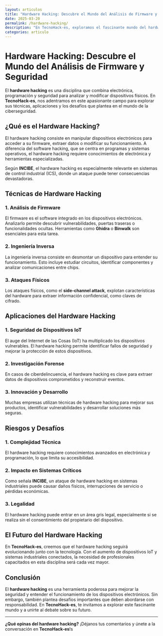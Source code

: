 ```yaml
---
layout: articulos
title: "Hardware Hacking: Descubre el Mundo del Análisis de Firmware y Seguridad"
date: 2025-03-20
permalink: /hardware-hacking/
description: "En TecnoHack-es, exploramos el fascinante mundo del hardware hacking, desde el análisis de firmware hasta su impacto en la seguridad de sistemas industriales. Descubre sus técnicas, riesgos y aplicaciones."
categories: articulo
---
```


# Hardware Hacking: Descubre el Mundo del Análisis de Firmware y Seguridad

El **hardware hacking** es una disciplina que combina electrónica, programación y seguridad para analizar y modificar dispositivos físicos. En **TecnoHack-es**, nos adentramos en este apasionante campo para explorar sus técnicas, aplicaciones y los desafíos que plantea en el mundo de la ciberseguridad.

## ¿Qué es el Hardware Hacking?

El hardware hacking consiste en manipular dispositivos electrónicos para acceder a su firmware, extraer datos o modificar su funcionamiento. A diferencia del software hacking, que se centra en programas y sistemas operativos, el hardware hacking requiere conocimientos de electrónica y herramientas especializadas.

Según **INCIBE**, el hardware hacking es especialmente relevante en sistemas de control industrial (ICS), donde un ataque puede tener consecuencias devastadoras.

## Técnicas de Hardware Hacking

### 1. **Análisis de Firmware**
El firmware es el software integrado en los dispositivos electrónicos. Analizarlo permite descubrir vulnerabilidades, puertas traseras o funcionalidades ocultas. Herramientas como **Ghidra** o **Binwalk** son esenciales para esta tarea.

### 2. **Ingeniería Inversa**
La ingeniería inversa consiste en desmontar un dispositivo para entender su funcionamiento. Esto incluye estudiar circuitos, identificar componentes y analizar comunicaciones entre chips.

### 3. **Ataques Físicos**
Los ataques físicos, como el **side-channel attack**, explotan características del hardware para extraer información confidencial, como claves de cifrado.

## Aplicaciones del Hardware Hacking

### 1. **Seguridad de Dispositivos IoT**
El auge del Internet de las Cosas (IoT) ha multiplicado los dispositivos vulnerables. El hardware hacking permite identificar fallos de seguridad y mejorar la protección de estos dispositivos.

### 2. **Investigación Forense**
En casos de ciberdelincuencia, el hardware hacking es clave para extraer datos de dispositivos comprometidos y reconstruir eventos.

### 3. **Innovación y Desarrollo**
Muchas empresas utilizan técnicas de hardware hacking para mejorar sus productos, identificar vulnerabilidades y desarrollar soluciones más seguras.

## Riesgos y Desafíos

### 1. **Complejidad Técnica**
El hardware hacking requiere conocimientos avanzados en electrónica y programación, lo que limita su accesibilidad.

### 2. **Impacto en Sistemas Críticos**
Como señala **INCIBE**, un ataque de hardware hacking en sistemas industriales puede causar daños físicos, interrupciones de servicio o pérdidas económicas.

### 3. **Legalidad**
El hardware hacking puede entrar en un área gris legal, especialmente si se realiza sin el consentimiento del propietario del dispositivo.

## El Futuro del Hardware Hacking

En **TecnoHack-es**, creemos que el hardware hacking seguirá evolucionando junto con la tecnología. Con el aumento de dispositivos IoT y sistemas industriales conectados, la necesidad de profesionales capacitados en esta disciplina será cada vez mayor.

## Conclusión

El **hardware hacking** es una herramienta poderosa para mejorar la seguridad y entender el funcionamiento de los dispositivos electrónicos. Sin embargo, también plantea desafíos importantes que deben abordarse con responsabilidad. En **TecnoHack-es**, te invitamos a explorar este fascinante mundo y a unirte al debate sobre su futuro.

---

**¿Qué opinas del hardware hacking?** ¡Déjanos tus comentarios y únete a la conversación en **TecnoHack-es**!s